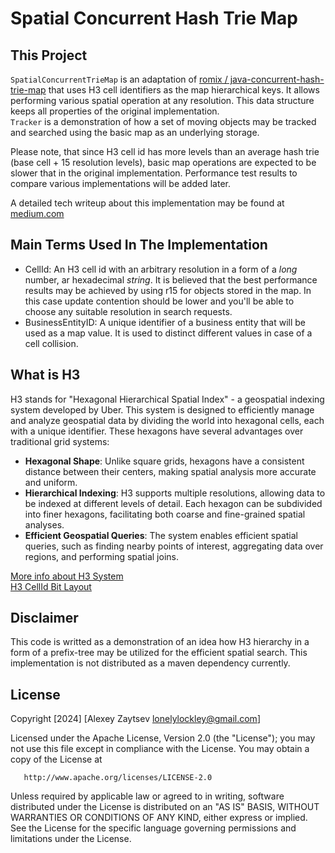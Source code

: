 # Spatial Concurrent Hash Trie Map

## This Project
`SpatialConcurrentTrieMap` is an adaptation of [romix / java-concurrent-hash-trie-map](https://github.com/romix/java-concurrent-hash-trie-map) that uses H3 cell identifiers as the map hierarchical keys. It allows performing various spatial operation at any resolution. This data structure keeps all properties of the original implementation.<br />
`Tracker` is a demonstration of how a set of moving objects may be tracked and searched using the basic map as an underlying storage.

Please note, that since H3 cell id has more levels than an average hash trie (base cell + 15 resolution levels), basic map operations are expected to be slower that in the original implementation. Performance test results to compare various implementations will be added later.

A detailed tech writeup about this implementation may be found at [medium.com](https://medium.com/@lonelylockley/combining-h3-hexagons-and-ctries-for-effective-spatial-search-eafedb9a8dc8)

## Main Terms Used In The Implementation
- CellId: An H3 cell id with an arbitrary resolution in a form of a *long* number, ar hexadecimal *string*. It is believed that the best performance results may be achieved by using r15 for objects stored in the map. In this case update contention should be lower and you'll be able to choose any suitable resolution in search requests.
- BusinessEntityID: A unique identifier of a business entity that will be used as a map value. It is used to distinct different values in case of a cell collision.

## What is H3

H3 stands for "Hexagonal Hierarchical Spatial Index" - a geospatial indexing system developed by Uber. This system is designed to efficiently manage and analyze geospatial data by dividing the world into hexagonal cells, each with a unique identifier. These hexagons have several advantages over traditional grid systems:
- **Hexagonal Shape**: Unlike square grids, hexagons have a consistent distance between their centers, making spatial analysis more accurate and uniform.
- **Hierarchical Indexing**: H3 supports multiple resolutions, allowing data to be indexed at different levels of detail. Each hexagon can be subdivided into finer hexagons, facilitating both coarse and fine-grained spatial analyses.
- **Efficient Geospatial Queries**: The system enables efficient spatial queries, such as finding nearby points of interest, aggregating data over regions, and performing spatial joins.

[More info about H3 System](https://www.uber.com/en-TR/blog/h3/) <br />
[H3 CellId Bit Layout](https://h3geo.org/docs/core-library/h3indexing)

## Disclaimer

This code is writted as a demonstration of an idea how H3 hierarchy in a form of a prefix-tree may be utilized for the efficient spatial search. This implementation is not distributed as a maven dependency currently.

## License

Copyright [2024] [Alexey Zaytsev <lonelylockley@gmail.com>]

Licensed under the Apache License, Version 2.0 (the "License");
you may not use this file except in compliance with the License.
You may obtain a copy of the License at

       http://www.apache.org/licenses/LICENSE-2.0

Unless required by applicable law or agreed to in writing, software
distributed under the License is distributed on an "AS IS" BASIS,
WITHOUT WARRANTIES OR CONDITIONS OF ANY KIND, either express or implied.
See the License for the specific language governing permissions and
limitations under the License.
